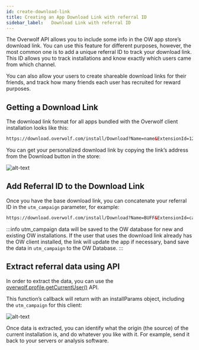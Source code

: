 ```yaml
---
id: create-download-link
title: Creating an App Download Link with referral ID
sidebar_label:   Download Link with referral ID
---
```


The Overwolf API allows you to include some info in the OW app store’s download link. You can use this feature for different purposes, however, the most common one is to add a unique referral ID to track your download link. This ID allows you to track installations and know exactly which users came from which channel.

You can also allow your users to create shareable download links for their friends, and track how many friends each user has recruited for reward purposes.

## Getting a Download Link

The download link format for all apps bundled with the Overwolf client installation looks like this:

```html
https://download.overwolf.com/install/Download?Name=name&ExtensionId=123123123123&Channel=website
```
You can get your personalized download link by copying the link’s address from the Download button in the store:

![alt-text](assets/download-link-with-referralID/appstore-right-click.png)

## Add Referral ID to the Download Link

Once you have the base download link, you can concatenate your referral ID in the `utm_campaign` parameter, for example:

```html
https://download.overwolf.com/install/Download?Name=BUFF&ExtensionId=caboggillkkpgkiokbjmgldfkedbfnpkgadakcdl&Channel=website&utm_campaign=[REFERRAL_ID]
```

:::info
utm_campaign data will be saved to the OW database for new and existing OW installations. If the user that uses the download link already has the OW client installed, the link will update the app if necessary, band save the data in `utm_campaign` to the OW Database.
:::

## Extract referral data using API

In order to extract the data, you can use the [overwolf.profile.getCurrentUser()](../api/overwolf-profile#getcurrentusercallback) API.

This function’s callback will return with an installParams object, including the `utm_campaign` for this client:

![alt-text](assets/download-link-with-referralID/console.png)

Once data is extracted, you can identify what the origin (the source) of the current installation is, and do whatever you like with it. For example, send it back to your servers or analysis software.
